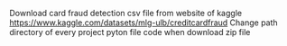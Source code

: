Download card fraud detection csv file from website of kaggle
https://www.kaggle.com/datasets/mlg-ulb/creditcardfraud
Change path directory of every project pyton file code when download zip file

